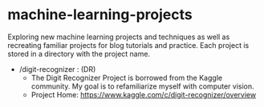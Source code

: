 # machine-learning-projects
Exploring new machine learning projects and techniques as well as recreating familiar projects for blog tutorials and practice.
Each project is stored in a directory with the project name.
- /digit-recognizer : (DR)
  - The Digit Recognizer Project is borrowed from the Kaggle community. My goal is to refamiliarize myself with computer vision.
  - Project Home: https://www.kaggle.com/c/digit-recognizer/overview
